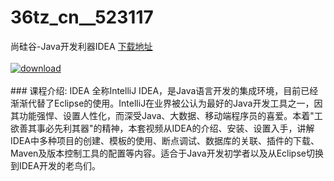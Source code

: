 # 36tz_cn__523117
尚硅谷-Java开发利器IDEA
[下载地址](http://www.36tz.cn/article/523117 "下载地址")
<br/></br>[![download](http://36tz.cn/muke_img/2018_07_1-33-300x177.png "下载地址")](http://www.36tz.cn/article/523117 "下载地址")
<br/></br>### 课程介绍:
IDEA 全称IntelliJ IDEA，是Java语言开发的集成环境，目前已经渐渐代替了Eclipse的使用。IntelliJ在业界被公认为最好的Java开发工具之一，因其功能强悍、设置人性化，而深受Java、大数据、移动端程序员的喜爱。本着"工欲善其事必先利其器"的精神，本套视频从IDEA的介绍、安装、设置入手，讲解IDEA中多种项目的创建、模板的使用、断点调试、数据库的关联、插件的下载、Maven及版本控制工具的配置等内容。适合于Java开发初学者以及从Eclipse切换到IDEA开发的老鸟们。


